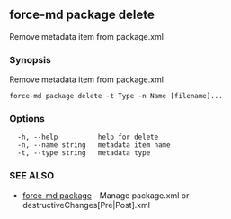 ## force-md package delete

Remove metadata item from package.xml

### Synopsis

Remove metadata item from package.xml

```
force-md package delete -t Type -n Name [filename]...
```

### Options

```
  -h, --help          help for delete
  -n, --name string   metadata item name
  -t, --type string   metadata type
```

### SEE ALSO

* [force-md package](force-md_package.md)	 - Manage package.xml or destructiveChanges[Pre|Post].xml

